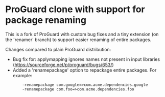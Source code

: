 ProGuard clone with support for package renaming
================================================

This is a fork of ProGuard with custom bug fixes and a tiny extension 
(on the 'renamer' branch) to support easier renaming of entire packages.

Changes compared to plain ProGuard distribution:

  * Bug fix for: applymapping ignores names not present in input libraries
    (https://sourceforge.net/p/proguard/bugs/653/) 
  * Added a 'renamepackage' option to repackage entire packages. For example:
    ```
        -renamepackage com.google=>com.acme.dependencies.google
        -renamepackage com.foo=>com.acme.dependencies.foo
    ```
